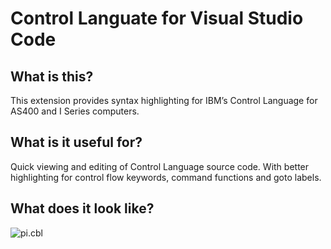 # Control Languate for Visual Studio Code

## What is this?
This extension provides syntax highlighting for IBM’s Control Language for AS400 and I Series computers.

## What is it useful for?
Quick viewing and editing of Control Language source code. With better highlighting for control flow keywords, command functions and goto labels.


## What does it look like?
 ![pi.cbl](https://raw.githubusercontent.com/spgennard/vscode_cobol/master/images/screenshot_pi.png)

 